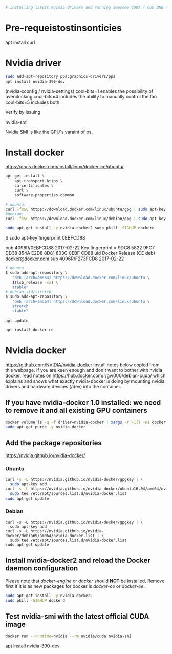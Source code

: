 
```python
# Installing latest Nvidia drivers and running awesome CUDA / CUD DNN (deep neural network) using Docker
```

# Pre-requeistostinsonticies

apt install curl

# Nvidia driver

```bash
sudo add-apt-repository ppa:graphics-drivers/ppa
apt install nvidia-390-dev
```

(nvidia-xconfig / nvidia-settings)
cool-bits=1 enables the possibility of overclocking
cool-bits=4 includes the ability to manually control the fan
cool-bits=5 includes both

Verify by issuing

nvidia-smi    

Nvidia SMI is like the GPU's varaint of ps. 

# Install docker

https://docs.docker.com/install/linux/docker-ce/ubuntu/

```bash
apt-get install \
    apt-transport-https \
    ca-certificates \
    curl \
    software-properties-common

# ubuntu:
curl -fsSL https://download.docker.com/linux/ubuntu/gpg | sudo apt-key add -
#debian:
curl -fsSL https://download.docker.com/linux/debian/gpg | sudo apt-key add -

sudo apt-get install -y nvidia-docker2 sudo pkill -SIGHUP dockerd
```

$ sudo apt-key fingerprint 0EBFCD88

pub   4096R/0EBFCD88 2017-02-22
      Key fingerprint = 9DC8 5822 9FC7 DD38 854A  E2D8 8D81 803C 0EBF CD88
uid                  Docker Release (CE deb) <docker@docker.com>
sub   4096R/F273FCD8 2017-02-22


```bash
# ubuntu
$ sudo add-apt-repository \
   "deb [arch=amd64] https://download.docker.com/linux/ubuntu \
   $(lsb_release -cs) \
   stable"
# debian sid/stretch
$ sudo add-apt-repository \
   "deb [arch=amd64] https://download.docker.com/linux/ubuntu \
   stretch
   stable"
   
apt update

apt install docker-ce
```


# Nvidia docker 

https://github.com/NVIDIA/nvidia-docker install notes below copied from this webpage. If you are keen enough and don't want to bother with nvidia docker, read notes on https://hub.docker.com/r/gw000/debian-cuda/ which explains and shows what exactly nvidia-docker is doing by mounting nvidia drivers and hardware devices (/dev) into the container. 


## If you have nvidia-docker 1.0 installed: we need to remove it and all existing GPU containers

```bash
docker volume ls -q -f driver=nvidia-docker | xargs -r -I{} -n1 docker ps -q -a -f volume={} | xargs -r docker rm -f
sudo apt-get purge -y nvidia-docker
```

## Add the package repositories

https://nvidia.github.io/nvidia-docker/

### Ubuntu 
```bash
curl -s -L https://nvidia.github.io/nvidia-docker/gpgkey | \
  sudo apt-key add -
curl -s -L https://nvidia.github.io/nvidia-docker/ubuntu16.04/amd64/nvidia-docker.list | \
  sudo tee /etc/apt/sources.list.d/nvidia-docker.list
sudo apt-get update
```

### Debian

```
curl -s -L https://nvidia.github.io/nvidia-docker/gpgkey | \
  sudo apt-key add -
curl -s -L https://nvidia.github.io/nvidia-docker/debian9/amd64/nvidia-docker.list | \
  sudo tee /etc/apt/sources.list.d/nvidia-docker.list
sudo apt-get update
```


## Install nvidia-docker2 and reload the Docker daemon configuration

Please note that *docker-engine* or *docker* should **NOT** be installed. Remove first if it is as new packages for docker is *docker-ce* or *docker-ee*.

```bash
sudo apt-get install -y nvidia-docker2
sudo pkill -SIGHUP dockerd
```

## Test nvidia-smi with the latest official CUDA image

```bash
docker run --runtime=nvidia --rm nvidia/cuda nvidia-smi
```


apt install nvidia-390-dev



